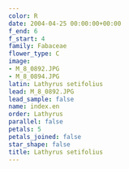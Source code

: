 ```yaml
---
color: R
date: 2004-04-25 00:00:00+00:00
f_end: 6
f_start: 4
family: Fabaceae
flower_type: C
image:
- M_8_0892.JPG
- M_8_0894.JPG
latin: Lathyrus setifolius
lead: M_8_0892.JPG
lead_sample: false
name: index.en
order: Lathyrus
parallel: false
petals: 5
petals_joined: false
star_shape: false
title: Lathyrus setifolius
---
```

